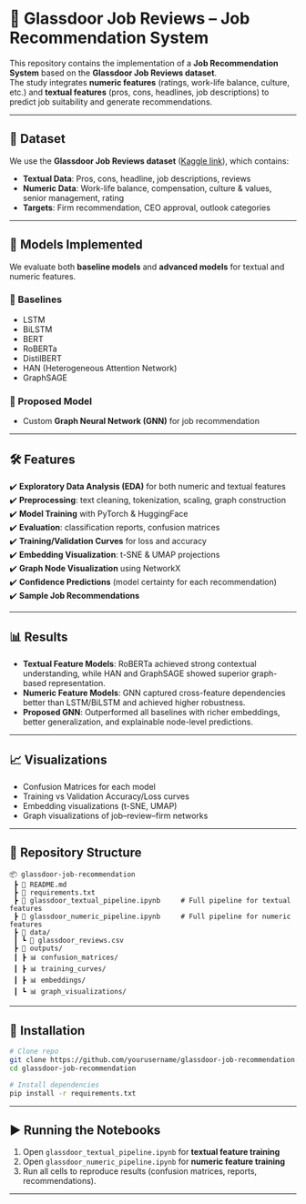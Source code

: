 
# 📘 Glassdoor Job Reviews – Job Recommendation System  

This repository contains the implementation of a **Job Recommendation System** based on the **Glassdoor Job Reviews dataset**.  
The study integrates **numeric features** (ratings, work-life balance, culture, etc.) and **textual features** (pros, cons, headlines, job descriptions) to predict job suitability and generate recommendations.  

---

## 📂 Dataset  

We use the **Glassdoor Job Reviews dataset** ([Kaggle link](https://www.kaggle.com/datasets/davidgauthier/glassdoor-job-reviews-2)), which contains:  
- **Textual Data**: Pros, cons, headline, job descriptions, reviews  
- **Numeric Data**: Work-life balance, compensation, culture & values, senior management, rating  
- **Targets**: Firm recommendation, CEO approval, outlook categories  

---

## 🚀 Models Implemented  

We evaluate both **baseline models** and **advanced models** for textual and numeric features.  

### 🔹 Baselines  
- LSTM  
- BiLSTM  
- BERT  
- RoBERTa  
- DistilBERT  
- HAN (Heterogeneous Attention Network)  
- GraphSAGE  

### 🔹 Proposed Model  
- Custom **Graph Neural Network (GNN)** for job recommendation  

---

## 🛠️ Features  

✔️ **Exploratory Data Analysis (EDA)** for both numeric and textual features  
✔️ **Preprocessing**: text cleaning, tokenization, scaling, graph construction  
✔️ **Model Training** with PyTorch & HuggingFace  
✔️ **Evaluation**: classification reports, confusion matrices  
✔️ **Training/Validation Curves** for loss and accuracy  
✔️ **Embedding Visualization**: t-SNE & UMAP projections  
✔️ **Graph Node Visualization** using NetworkX  
✔️ **Confidence Predictions** (model certainty for each recommendation)  
✔️ **Sample Job Recommendations**  

---

## 📊 Results  

- **Textual Feature Models**: RoBERTa achieved strong contextual understanding, while HAN and GraphSAGE showed superior graph-based representation.  
- **Numeric Feature Models**: GNN captured cross-feature dependencies better than LSTM/BiLSTM and achieved higher robustness.  
- **Proposed GNN**: Outperformed all baselines with richer embeddings, better generalization, and explainable node-level predictions.  

---

## 📈 Visualizations  

- Confusion Matrices for each model  
- Training vs Validation Accuracy/Loss curves  
- Embedding visualizations (t-SNE, UMAP)  
- Graph visualizations of job–review–firm networks  

---

## 📂 Repository Structure  

```
📦 glassdoor-job-recommendation
 ┣ 📜 README.md
 ┣ 📜 requirements.txt
 ┣ 📜 glassdoor_textual_pipeline.ipynb     # Full pipeline for textual features
 ┣ 📜 glassdoor_numeric_pipeline.ipynb     # Full pipeline for numeric features
 ┣ 📂 data/
 ┃ ┗ 📜 glassdoor_reviews.csv
 ┣ 📂 outputs/
 ┃ ┣ 📊 confusion_matrices/
 ┃ ┣ 📊 training_curves/
 ┃ ┣ 📊 embeddings/
 ┃ ┗ 📊 graph_visualizations/
```

---

## 🔧 Installation  

```bash
# Clone repo
git clone https://github.com/yourusername/glassdoor-job-recommendation.git
cd glassdoor-job-recommendation

# Install dependencies
pip install -r requirements.txt
```

---

## ▶️ Running the Notebooks  

1. Open `glassdoor_textual_pipeline.ipynb` for **textual feature training**  
2. Open `glassdoor_numeric_pipeline.ipynb` for **numeric feature training**  
3. Run all cells to reproduce results (confusion matrices, reports, recommendations).  

---
